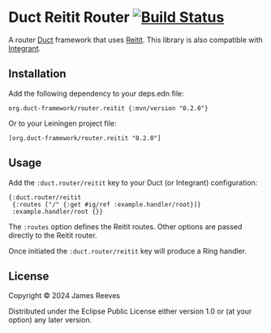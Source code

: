 # Duct Reitit Router [![Build Status](https://github.com/duct-framework/router.reitit/actions/workflows/test.yml/badge.svg)](https://github.com/duct-framework/router.reitit/actions/workflows/test.yml)

A router [Duct][] framework that uses [Reitit][]. This library is also
compatible with [Integrant][].

[duct]: https://github.com/duct-framework/duct
[reitit]: https://github.com/metosin/reitit
[integrant]: https://github.com/weavejester/integrant

## Installation

Add the following dependency to your deps.edn file:

    org.duct-framework/router.reitit {:mvn/version "0.2.0"}

Or to your Leiningen project file:

    [org.duct-framework/router.reitit "0.2.0"]

## Usage

Add the `:duct.router/reitit` key to your Duct (or Integrant)
configuration:

```edn
{:duct.router/reitit
 {:routes ["/" {:get #ig/ref :example.handler/root}]}
 :example.handler/root {}}
```

The `:routes` option defines the Reitit routes. Other options are
passed directly to the Reitit router.

Once initiated the `:duct.router/reitit` key will produce a Ring
handler.

## License

Copyright © 2024 James Reeves

Distributed under the Eclipse Public License either version 1.0 or (at
your option) any later version.

